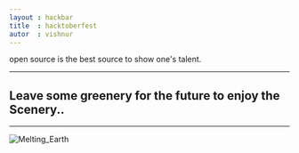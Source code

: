 ```yaml
---
layout : hackbar
title  : hacktoberfest
autor  : vishnur
---
```



open source is the best source to show one's talent.


---

## Leave some greenery for the future to enjoy the Scenery..

---

![Melting_Earth]({{site.baseurl}}/assets/images/vishnur.jpg)
